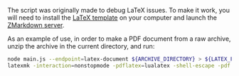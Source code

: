 The script was originally made to debug LaTeX issues. To make it work, you will need to install the [LaTeX template](https://github.com/zestedesavoir/latex-template) on your computer and launch the  [ZMarkdown server](https://github.com/zestedesavoir/zmarkdown).

As an example of use, in order to make a PDF document from a raw archive, unzip the archive in the current directory, and run:

```bash
node main.js --endpoint=latex-document ${ARCHIVE_DIRECTORY} > ${LATEX_FILE}
latexmk -interaction=nonstopmode -pdflatex=lualatex -shell-escape -pdf ${LATEX_FILE}
```
